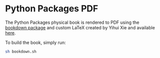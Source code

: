 # Python Packages PDF

The Python Packages physical book is rendered to PDF using the [bookdown package](https://bookdown.org/) and custom LaTeX created by Yihui Xie and available [here](https://github.com/yihui/bookdown-crc).

To build the book, simply run:

```sh
sh bookdown.sh
```